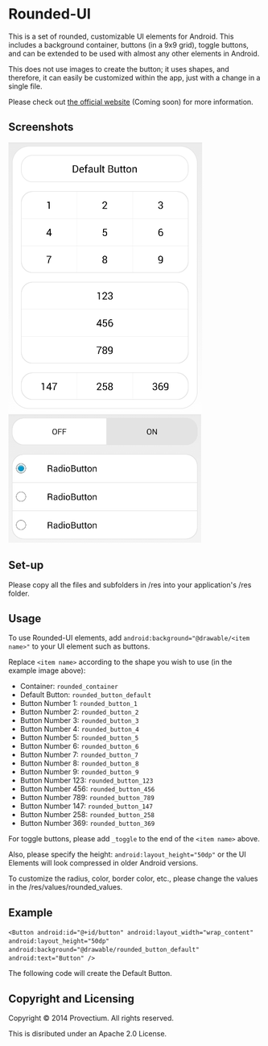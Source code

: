 Rounded-UI
==========

This is a set of rounded, customizable UI elements for Android. This includes a background container, buttons (in a 9x9 grid), toggle buttons, and can be extended to be used with almost any other elements in Android.

This does not use images to create the button; it uses shapes, and therefore, it can easily be customized within the app, just with a change in a single file.

Please check out [the official website](http://provectium.github.io/rounded-ui/) (Coming soon) for more information.

Screenshots
----
![Example image 1](./example1.png)
![Example image 2](./example2.png)

Set-up
----

Please copy all the files and subfolders in /res into your application's /res folder.

Usage
----

To use Rounded-UI elements, add `android:background="@drawable/<item name>"` to your UI element such as buttons.

Replace `<item name>` according to the shape you wish to use (in the example image above):

- Container: `rounded_container`
- Default Button: `rounded_button_default`
- Button Number 1: `rounded_button_1`
- Button Number 2: `rounded_button_2`
- Button Number 3: `rounded_button_3`
- Button Number 4: `rounded_button_4`
- Button Number 5: `rounded_button_5`
- Button Number 6: `rounded_button_6`
- Button Number 7: `rounded_button_7`
- Button Number 8: `rounded_button_8`
- Button Number 9: `rounded_button_9`
- Button Number 123: `rounded_button_123`
- Button Number 456: `rounded_button_456`
- Button Number 789: `rounded_button_789`
- Button Number 147: `rounded_button_147`
- Button Number 258: `rounded_button_258`
- Button Number 369: `rounded_button_369`

For toggle buttons, please add `_toggle` to the end of the `<item name>` above.

Also, please specify the height: `android:layout_height="50dp"` or the UI Elements will look compressed in older Android versions.

To customize the radius, color, border color, etc., please change the values in the /res/values/rounded_values.

Example
----

`<Button
	android:id="@+id/button"
	android:layout_width="wrap_content"
	android:layout_height="50dp"
	android:background="@drawable/rounded_button_default"
	android:text="Button" />`

The following code will create the Default Button.

Copyright and Licensing
----

Copyright © 2014 Provectium. All rights reserved.

This is disributed under an Apache 2.0 License.
